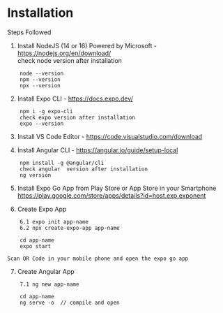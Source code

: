 # Installation

Steps Followed
1. Install NodeJS (14 or 16) Powered by Microsoft  - https://nodejs.org/en/download/  
    check node version after installation  
```
    node --version
    npm --version
    npx --version
```
2. Install Expo CLI  - https://docs.expo.dev/ 
```
    npm i -g expo-cli
    check expo version after installation
    expo --version
```
3. Install VS Code Editor  - https://code.visualstudio.com/download

4. Install Angular CLI  - https://angular.io/guide/setup-local 
```
    npm install -g @angular/cli
    check angular  version after installation
    ng version
```
5. Install Expo Go App from Play Store or App Store in your Smartphone
    https://play.google.com/store/apps/details?id=host.exp.exponent

6. Create Expo App
```
    6.1 expo init app-name
    6.2 npx create-expo-app app-name

    cd app-name
    expo start
```
    Scan QR Code in your mobile phone and open the expo go app

7. Create Angular App
```
    7.1 ng new app-name

    cd app-name
    ng serve -o  // compile and open
```
